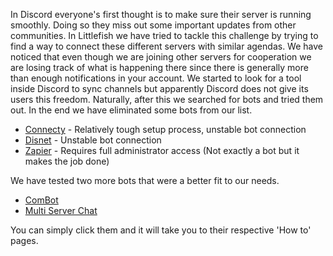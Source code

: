 In Discord everyone's first thought is to make sure their server is running smoothly. Doing so they miss out some important updates from other communities. In Littlefish we have tried to tackle this challenge by trying to find a way to connect these different servers with similar agendas. We have noticed that even though we are joining other servers for cooperation we are losing track of what is happening there since there is generally more than enough notifications in your account.
We started to look for a tool inside Discord to sync channels but apparently Discord does not give its users this freedom. Naturally, after this we searched for bots and tried them out. In the end we have eliminated some bots from our list.
- [Connecty](https://top.gg/tr/bot/683004822202351927) - Relatively tough setup process, unstable bot connection
- [Disnet](https://top.gg/bot/666792286348247040) - Unstable bot connection
- [Zapier](https://zapier.com/apps/discord/integrations/discord/62302/copy-new-discord-channel-messages-to-another-channel) - Requires full administrator access (Not exactly a bot but it makes the job done)

We have tested two more bots that were a better fit to our needs.
- [ComBot](https://combot.xyz)
- [Multi Server Chat](https://top.gg/bot/968959239219466300)

You can simply click them and it will take you to their respective 'How to' pages.
